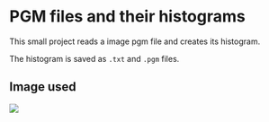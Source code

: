 # PGM files and their histograms

This small project reads a image pgm file and creates its histogram.

The histogram is saved as `.txt` and `.pgm` files.

## Image used

![](data/feep.pgm)